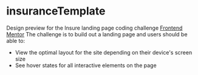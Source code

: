 # insuranceTemplate
Design preview for the Insure landing page coding challenge
[Frontend Mentor](https://www.frontendmentor.io)
The challenge is to build out a landing page and users should be able to:
- View the optimal layout for the site depending on their device's screen size
- See hover states for all interactive elements on the page
